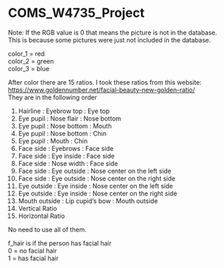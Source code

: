 # COMS_W4735_Project

Note: If the RGB value is 0 that means the picture is not in the database. This is because some pictures were just not included in the database. 

color_1 = red  
color_2 = green  
color_3 = blue

After color there are 15 ratios. I took these ratios from this website: https://www.goldennumber.net/facial-beauty-new-golden-ratio/  
They are in the following order  
1. Hairline : Eyebrow top : Eye top  
2. Eye pupil : Nose flair : Nose bottom  
3. Eye pupil : Nose bottom : Mouth  
4. Eye pupil : Nose bottom : Chin  
5. Eye pupil : Mouth : Chin  
6. Face side : Eyebrows : Face side  
7. Face side : Eye inside : Face side  
8. Face side : Nose width : Face side  
9. Face side : Eye outside : Nose center on the left side
10. Face side : Eye outside : Nose center on the right side  
11. Eye outside : Eye inside : Nose center on the left side  
12. Eye outside : Eye inside : Nose center on the right side  
13. Mouth outside : Lip cupid’s bow : Mouth outside  
14. Vertical Ratio  
15. Horizontal Ratio  

No need to use all of them. 

f_hair is if the person has facial hair  
0 = no facial hair  
1 = has facial hair
